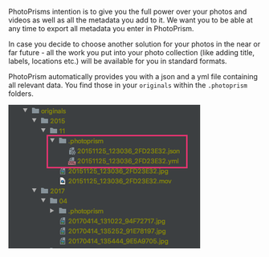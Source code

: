PhotoPrisms intention is to give you the full power over your photos and videos as well as all the metadata you add to it.
We want you to be able at any time to export all metadata you enter in PhotoPrism. 

In case you decide to choose another solution for your photos in the near or far future -  all the work you put into your photo collection (like adding title, labels, locations etc.) will be available for you in standard formats.

PhotoPrism automatically provides you with a json and a yml file containing all relevant data.
You find those in your `originals` within the `.photoprism` folders.

   ![Screenshot](../img/metadataExport.png)